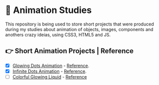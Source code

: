 # 🧐 Animation Studies

This repository is being used to store short projects that were produced during my studies about animation of objects, images, components and anothers crazy ideias, using CSS3, HTML5 and JS.

## 👉 Short Animation Projects | Reference

- [x] [Glowing Dots Animation](./glowing-dots) - [Reference](https://www.youtube.com/watch?v=fEyjfeRhUK8).
- [x] [Infinite Dots Animation](./infinite-dots) - [Reference](https://www.youtube.com/watch?v=dxquAfnHhqg).
- [ ] [Colorful Glowing Liquid](./colorful-glowing-liquid) - [Reference](https://www.youtube.com/watch?v=DkwvTVbY7HQ)
